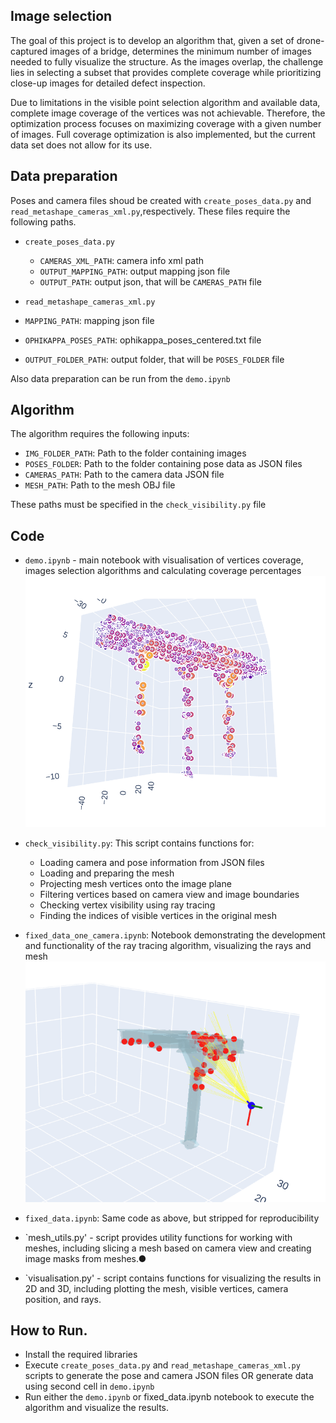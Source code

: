 ## Image selection

The goal of this project is to develop an algorithm that, given a set of drone-captured images of a bridge, determines the minimum number of images needed to fully visualize the structure. As the images overlap, the challenge lies in selecting a subset that provides complete coverage while prioritizing close-up images for detailed defect inspection.

Due to limitations in the visible point selection algorithm and available data, complete image coverage of the vertices was not achievable. Therefore, the optimization process focuses on maximizing coverage with a given number of images. Full coverage optimization is also implemented, but the current data set does not allow for its use.

## Data preparation 

Poses and camera files shoud be created with `create_poses_data.py` and `read_metashape_cameras_xml.py`,respectively. 
These files require the following paths.
- `create_poses_data.py`
  - `CAMERAS_XML_PATH`: camera info xml path
  - `OUTPUT_MAPPING_PATH`: output mapping json file
  - `OUTPUT_PATH`: output json, that will be `CAMERAS_PATH` file

-  `read_metashape_cameras_xml.py`
  - `MAPPING_PATH`: mapping json file
  - `OPHIKAPPA_POSES_PATH`: ophikappa_poses_centered.txt file
  - `OUTPUT_FOLDER_PATH`: output folder, that will be `POSES_FOLDER` file

Also data preparation can be run from the `demo.ipynb`

## Algorithm
The algorithm requires the following inputs:

- `IMG_FOLDER_PATH`: Path to the folder containing images
- `POSES_FOLDER`: Path to the folder containing pose data as JSON files
- `CAMERAS_PATH`: Path to the camera data JSON file
- `MESH_PATH`: Path to the mesh OBJ file

These paths must be specified in the `check_visibility.py` file

## Code
- `demo.ipynb` - main notebook with visualisation of vertices coverage, images selection algorithms and calculating coverage percentages
![visualisation](imgs/2.png)

- `check_visibility.py`: This script contains functions for:
  - Loading camera and pose information from JSON files
  - Loading and preparing the mesh
  - Projecting mesh vertices onto the image plane
  - Filtering vertices based on camera view and image boundaries
  - Checking vertex visibility using ray tracing
  - Finding the indices of visible vertices in the original mesh

- `fixed_data_one_camera.ipynb`: Notebook demonstrating the development and functionality of the ray tracing algorithm, visualizing the rays and mesh
![visualisation](imgs/1.png)

- `fixed_data.ipynb`: Same code as above, but stripped for reproducibility

- `mesh_utils.py' - script provides utility functions for working with meshes, including slicing a mesh based on camera view and creating image masks from meshes.●
- `visualisation.py' -  script contains functions for visualizing the results in 2D and 3D, including plotting the mesh, visible vertices, camera position, and rays.

## How to Run.
- Install the required libraries
- Execute `create_poses_data.py` and `read_metashape_cameras_xml.py` scripts to generate the pose and camera JSON files OR
generate data using second cell in `demo.ipynb`
- Run either the `demo.ipynb` or fixed_data.ipynb  notebook to execute the algorithm and visualize the results.

